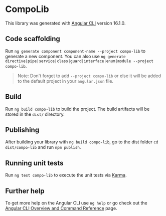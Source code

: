 # CompoLib

This library was generated with [Angular CLI](https://github.com/angular/angular-cli) version 16.1.0.

## Code scaffolding

Run `ng generate component component-name --project compo-lib` to generate a new component. You can also use `ng generate directive|pipe|service|class|guard|interface|enum|module --project compo-lib`.
> Note: Don't forget to add `--project compo-lib` or else it will be added to the default project in your `angular.json` file. 

## Build

Run `ng build compo-lib` to build the project. The build artifacts will be stored in the `dist/` directory.

## Publishing

After building your library with `ng build compo-lib`, go to the dist folder `cd dist/compo-lib` and run `npm publish`.

## Running unit tests

Run `ng test compo-lib` to execute the unit tests via [Karma](https://karma-runner.github.io).

## Further help

To get more help on the Angular CLI use `ng help` or go check out the [Angular CLI Overview and Command Reference](https://angular.io/cli) page.
